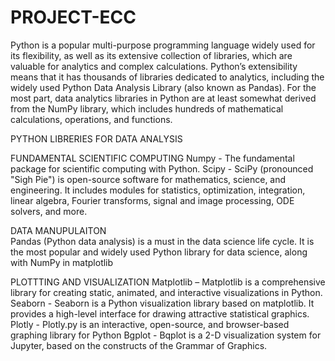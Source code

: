 # PROJECT-ECC
Python is a popular multi-purpose programming language widely used for its flexibility, as well as its extensive collection of libraries, which are valuable for analytics and complex calculations.
Python’s extensibility means that it has thousands of libraries dedicated to analytics, including the widely used Python Data Analysis Library (also known as Pandas).
For the most part, data analytics libraries in Python are at least somewhat derived from the NumPy library, which includes hundreds of mathematical calculations, operations, and functions.

PYTHON LIBRERIES FOR DATA ANALYSIS

FUNDAMENTAL SCIENTIFIC COMPUTING
Numpy - The fundamental package for scientific computing with Python.
Scipy - SciPy (pronounced "Sigh Pie") is open-source software for mathematics, science, and engineering. 
        It includes modules for statistics, optimization, integration, linear algebra, Fourier transforms, signal and image processing, ODE solvers, and more.
        
DATA MANUPULAITON         
Pandas (Python data analysis) is a must in the data science life cycle. It is the most popular and widely used Python library for data science, along with NumPy in matplotlib

PLOTTTING AND VISUALIZATION
Matplotlib – Matplotlib is a comprehensive library for creating static, animated, and interactive visualizations in Python.
Seaborn - Seaborn is a Python visualization library based on matplotlib. It provides a high-level interface for drawing attractive statistical graphics.
Plotly - Plotly.py is an interactive, open-source, and browser-based graphing library for Python
Bgplot - Bqplot is a 2-D visualization system for Jupyter, based on the constructs of the Grammar of Graphics.
